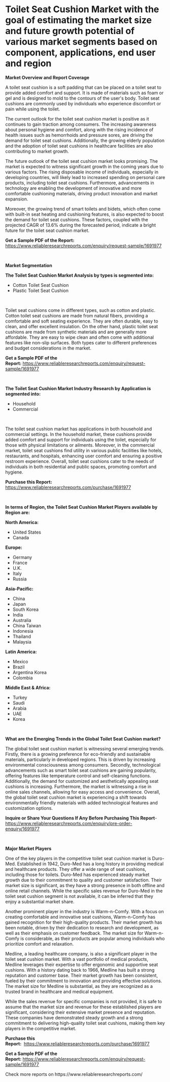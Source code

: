 <p><h1>Toilet Seat Cushion Market with the goal of estimating the market size and future growth potential of various market segments based on component, applications, end user and region</h1></p><p><strong>Market Overview and Report Coverage</strong></p>
<p><p>A toilet seat cushion is a soft padding that can be placed on a toilet seat to provide added comfort and support. It is made of materials such as foam or gel and is designed to mold to the contours of the user's body. Toilet seat cushions are commonly used by individuals who experience discomfort or pain while using the toilet.</p><p>The current outlook for the toilet seat cushion market is positive as it continues to gain traction among consumers. The increasing awareness about personal hygiene and comfort, along with the rising incidence of health issues such as hemorrhoids and pressure sores, are driving the demand for toilet seat cushions. Additionally, the growing elderly population and the adoption of toilet seat cushions in healthcare facilities are also contributing to market growth.</p><p>The future outlook of the toilet seat cushion market looks promising. The market is expected to witness significant growth in the coming years due to various factors. The rising disposable income of individuals, especially in developing countries, will likely lead to increased spending on personal care products, including toilet seat cushions. Furthermore, advancements in technology are enabling the development of innovative and more comfortable cushioning materials, driving product innovation and market expansion.</p><p>Moreover, the growing trend of smart toilets and bidets, which often come with built-in seat heating and cushioning features, is also expected to boost the demand for toilet seat cushions. These factors, coupled with the projected CAGR of 13.6% during the forecasted period, indicate a bright future for the toilet seat cushion market.</p></p>
<p><strong>Get a Sample PDF of the Report:</strong> <a href="https://www.reliableresearchreports.com/enquiry/request-sample/1691977">https://www.reliableresearchreports.com/enquiry/request-sample/1691977</a></p>
<p>&nbsp;</p>
<p><strong>Market Segmentation</strong></p>
<p><strong>The Toilet Seat Cushion Market Analysis by types is segmented into:</strong></p>
<p><ul><li>Cotton Toilet Seat Cushion</li><li>Plastic Toilet Seat Cushion</li></ul></p>
<p>&nbsp;</p>
<p><p>Toilet seat cushions come in different types, such as cotton and plastic. Cotton toilet seat cushions are made from natural fibers, providing a comfortable and soft seating experience. They are often durable, easy to clean, and offer excellent insulation. On the other hand, plastic toilet seat cushions are made from synthetic materials and are generally more affordable. They are easy to wipe clean and often come with additional features like non-slip surfaces. Both types cater to different preferences and budget considerations in the market.</p></p>
<p><strong>Get a Sample PDF of the Report:</strong>&nbsp;<a href="https://www.reliableresearchreports.com/enquiry/request-sample/1691977">https://www.reliableresearchreports.com/enquiry/request-sample/1691977</a></p>
<p>&nbsp;</p>
<p><strong>The Toilet Seat Cushion Market Industry Research by Application is segmented into:</strong></p>
<p><ul><li>Household</li><li>Commercial</li></ul></p>
<p>&nbsp;</p>
<p><p>The toilet seat cushion market has applications in both household and commercial settings. In the household market, these cushions provide added comfort and support for individuals using the toilet, especially for those with physical limitations or ailments. Moreover, in the commercial market, toilet seat cushions find utility in various public facilities like hotels, restaurants, and hospitals, enhancing user comfort and ensuring a positive restroom experience. Overall, toilet seat cushions cater to the needs of individuals in both residential and public spaces, promoting comfort and hygiene.</p></p>
<p><strong>Purchase this Report:</strong>&nbsp; <a href="https://www.reliableresearchreports.com/purchase/1691977">https://www.reliableresearchreports.com/purchase/1691977</a></p>
<p>&nbsp;</p>
<p><strong>In terms of Region, the Toilet Seat Cushion Market Players available by Region are:</strong></p>
<p>
    <p> <strong> North America: </strong>
        <ul>
            <li>United States</li>
            <li>Canada</li>
        </ul>
        </p> 
    <p> <strong> Europe: </strong>
        <ul>
            <li>Germany</li>
            <li>France</li>
            <li>U.K.</li>
            <li>Italy</li>
            <li>Russia</li>
        </ul>
        </p> 
    <p> <strong> Asia-Pacific: </strong>
        <ul>
            <li>China</li>
            <li>Japan</li>
            <li>South Korea</li>
            <li>India</li>
            <li>Australia</li>
            <li>China Taiwan</li>
            <li>Indonesia</li>
            <li>Thailand</li>
            <li>Malaysia</li>
        </ul>
        </p> 
    <p> <strong> Latin America: </strong>
        <ul>
            <li>Mexico</li>
            <li>Brazil</li>
            <li>Argentina Korea</li>
            <li>Colombia</li>
        </ul>
        </p> 
    <p> <strong> Middle East & Africa: </strong>
        <ul>
            <li>Turkey</li>
            <li>Saudi</li>
            <li>Arabia</li>
            <li>UAE</li>
            <li>Korea</li>
        </ul>
    </p>
    </p>
<p>&nbsp;</p>
<p><strong>What are the Emerging Trends in the Global Toilet Seat Cushion market?</strong></p>
<p><p>The global toilet seat cushion market is witnessing several emerging trends. Firstly, there is a growing preference for eco-friendly and sustainable materials, particularly in developed regions. This is driven by increasing environmental consciousness among consumers. Secondly, technological advancements such as smart toilet seat cushions are gaining popularity, offering features like temperature control and self-cleaning functions. Additionally, the demand for customized and aesthetically appealing seat cushions is increasing. Furthermore, the market is witnessing a rise in online sales channels, allowing for easy access and convenience. Overall, the global toilet seat cushion market is experiencing a shift towards environmentally friendly materials with added technological features and customization options.</p></p>
<p><strong>Inquire or Share Your Questions If Any Before Purchasing This Report</strong>- <a href="https://www.reliableresearchreports.com/enquiry/pre-order-enquiry/1691977">https://www.reliableresearchreports.com/enquiry/pre-order-enquiry/1691977</a></p>
<p>&nbsp;</p>
<p><strong>Major Market Players</strong></p>
<p><p>One of the key players in the competitive toilet seat cushion market is Duro-Med. Established in 1942, Duro-Med has a long history in providing medical and healthcare products. They offer a wide range of seat cushions, including those for toilets. Duro-Med has experienced steady market growth due to their commitment to quality and customer satisfaction. Their market size is significant, as they have a strong presence in both offline and online retail channels. While the specific sales revenue for Duro-Med in the toilet seat cushion segment is not available, it can be inferred that they enjoy a substantial market share.</p><p>Another prominent player in the industry is Warm-n-Comfy. With a focus on creating comfortable and innovative seat cushions, Warm-n-Comfy has gained recognition for their high-quality products. Their market growth has been notable, driven by their dedication to research and development, as well as their emphasis on customer feedback. The market size for Warm-n-Comfy is considerable, as their products are popular among individuals who prioritize comfort and relaxation.</p><p>Medline, a leading healthcare company, is also a significant player in the toilet seat cushion market. With a vast portfolio of medical products, Medline leverages their expertise to offer ergonomic and supportive seat cushions. With a history dating back to 1966, Medline has built a strong reputation and customer base. Their market growth has been consistent, fueled by their commitment to innovation and providing effective solutions. The market size for Medline is substantial, as they are recognized as a trusted brand in healthcare and medical equipment.</p><p>While the sales revenue for specific companies is not provided, it is safe to assume that the market size and revenue for these established players are significant, considering their extensive market presence and reputation. These companies have demonstrated steady growth and a strong commitment to delivering high-quality toilet seat cushions, making them key players in the competitive market.</p></p>
<p><strong>Purchase this Report:</strong>&nbsp;&nbsp;<a href="https://www.reliableresearchreports.com/purchase/1691977">https://www.reliableresearchreports.com/purchase/1691977</a></p>
<p></p>
<p><strong>Get a Sample PDF of the Report:</strong>&nbsp;<a href="https://www.reliableresearchreports.com/enquiry/request-sample/1691977">https://www.reliableresearchreports.com/enquiry/request-sample/1691977</a></p>
<p>Check more reports on https://www.reliableresearchreports.com/</p>